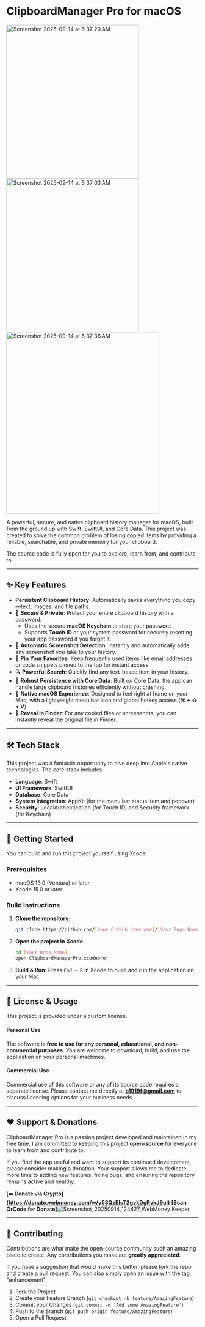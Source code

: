# ClipboardManager Pro for macOS

<img width="347" height="402" alt="Screenshot 2025-09-14 at 6 37 20 AM" src="https://github.com/user-attachments/assets/6dbd7d82-37da-4088-8354-d5f0878084d0" />
<img width="347" height="401" alt="Screenshot 2025-09-14 at 6 37 03 AM" src="https://github.com/user-attachments/assets/eb96b487-face-427a-9511-93a5abfa494b" />
<img width="401" height="475" alt="Screenshot 2025-09-14 at 6 37 36 AM" src="https://github.com/user-attachments/assets/710401d9-8f5d-44e6-bf99-1433a722a42d" />

A powerful, secure, and native clipboard history manager for macOS, built from the ground up with Swift, SwiftUI, and Core Data. This project was created to solve the common problem of losing copied items by providing a reliable, searchable, and private memory for your clipboard.

The source code is fully open for you to explore, learn from, and contribute to.

---

## ✨ Key Features

*   **Persistent Clipboard History**: Automatically saves everything you copy—text, images, and file paths.
*   🔐 **Secure & Private**: Protect your entire clipboard history with a password.
    *   Uses the secure **macOS Keychain** to store your password.
    *   Supports **Touch ID** or your system password for securely resetting your app password if you forget it.
*   📸 **Automatic Screenshot Detection**: Instantly and automatically adds any screenshot you take to your history.
*   📌 **Pin Your Favorites**: Keep frequently used items like email addresses or code snippets pinned to the top for instant access.
*   🔍 **Powerful Search**: Quickly find any text-based item in your history.
*   💾 **Robust Persistence with Core Data**: Built on Core Data, the app can handle large clipboard histories efficiently without crashing.
*   🚀 **Native macOS Experience**: Designed to feel right at home on your Mac, with a lightweight menu bar icon and global hotkey access (**⌘ + ⇧ + V**).
*   📂 **Reveal in Finder**: For any copied files or screenshots, you can instantly reveal the original file in Finder.

---

## 🛠 Tech Stack

This project was a fantastic opportunity to dive deep into Apple's native technologies. The core stack includes:

*   **Language**: Swift
*   **UI Framework**: SwiftUI
*   **Database**: Core Data
*   **System Integration**: AppKit (for the menu bar status item and popover)
*   **Security**: LocalAuthentication (for Touch ID) and Security framework (for Keychain)

---

## 🚀 Getting Started

You can build and run this project yourself using Xcode.

### Prerequisites

*   macOS 13.0 (Ventura) or later
*   Xcode 15.0 or later

### Build Instructions

1.  **Clone the repository:**
    ```sh
    git clone https://github.com/[Your_GitHub_Username]/[Your_Repo_Name].git
    ```
2.  **Open the project in Xcode:**
    ```sh
    cd [Your_Repo_Name]
    open ClipboardManagerPro.xcodeproj
    ```
3.  **Build & Run:**
    Press `Cmd + R` in Xcode to build and run the application on your Mac.

---

## 📜 License & Usage

This project is provided under a custom license.

#### **Personal Use**
The software is **free to use for any personal, educational, and non-commercial purposes**. You are welcome to download, build, and use the application on your personal machines.

#### **Commercial Use**
Commercial use of this software or any of its source code requires a separate license. Please contact me directly at **b1919f@gmail.com** to discuss licensing options for your business needs.

---

## ❤️ Support & Donations

ClipboardManager Pro is a passion project developed and maintained in my free time. I am committed to keeping this project **open-source** for everyone to learn from and contribute to.

If you find the app useful and want to support its continued development, please consider making a donation. Your support allows me to dedicate more time to adding new features, fixing bugs, and ensuring the repository remains active and healthy.

**[➡️ Donate via Crypto] (https://donate.webmoney.com/w/y53QzElsT2gvkDgRvkJ9ul)**
**[Scan QrCode for Donate]**![Screenshot_20250914_124427_WebMoney Keeper](https://github.com/user-attachments/assets/91166985-7d7c-4ddd-b84a-7db1ea459cff)

---

## 🤝 Contributing

Contributions are what make the open-source community such an amazing place to create. Any contributions you make are **greatly appreciated**.

If you have a suggestion that would make this better, please fork the repo and create a pull request. You can also simply open an issue with the tag "enhancement".

1.  Fork the Project
2.  Create your Feature Branch (`git checkout -b feature/AmazingFeature`)
3.  Commit your Changes (`git commit -m 'Add some AmazingFeature'`)
4.  Push to the Branch (`git push origin feature/AmazingFeature`)
5.  Open a Pull Request
